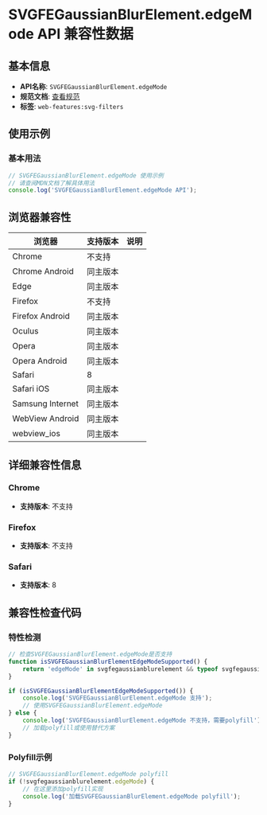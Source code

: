 # SVGFEGaussianBlurElement.edgeMode API 兼容性数据

## 基本信息

- **API名称**: `SVGFEGaussianBlurElement.edgeMode`
- **规范文档**: [查看规范](https://drafts.fxtf.org/filter-effects/#dom-svgfegaussianblurelement-edgemode)
- **标签**: `web-features:svg-filters`

## 使用示例

### 基本用法

```javascript
// SVGFEGaussianBlurElement.edgeMode 使用示例
// 请查阅MDN文档了解具体用法
console.log('SVGFEGaussianBlurElement.edgeMode API');
```

## 浏览器兼容性

| 浏览器 | 支持版本 | 说明 |
|--------|----------|------|
| Chrome | 不支持 |  |
| Chrome Android | 同主版本 |  |
| Edge | 同主版本 |  |
| Firefox | 不支持 |  |
| Firefox Android | 同主版本 |  |
| Oculus | 同主版本 |  |
| Opera | 同主版本 |  |
| Opera Android | 同主版本 |  |
| Safari | 8 |  |
| Safari iOS | 同主版本 |  |
| Samsung Internet | 同主版本 |  |
| WebView Android | 同主版本 |  |
| webview_ios | 同主版本 |  |

## 详细兼容性信息

### Chrome

- **支持版本**: 不支持

### Firefox

- **支持版本**: 不支持

### Safari

- **支持版本**: 8

## 兼容性检查代码

### 特性检测

```javascript
// 检查SVGFEGaussianBlurElement.edgeMode是否支持
function isSVGFEGaussianBlurElementEdgeModeSupported() {
    return 'edgeMode' in svgfegaussianblurelement && typeof svgfegaussianblurelement.edgeMode === 'function';
}

if (isSVGFEGaussianBlurElementEdgeModeSupported()) {
    console.log('SVGFEGaussianBlurElement.edgeMode 支持');
    // 使用SVGFEGaussianBlurElement.edgeMode
} else {
    console.log('SVGFEGaussianBlurElement.edgeMode 不支持，需要polyfill');
    // 加载polyfill或使用替代方案
}
```

### Polyfill示例

```javascript
// SVGFEGaussianBlurElement.edgeMode polyfill
if (!svgfegaussianblurelement.edgeMode) {
    // 在这里添加polyfill实现
    console.log('加载SVGFEGaussianBlurElement.edgeMode polyfill');
}
```

